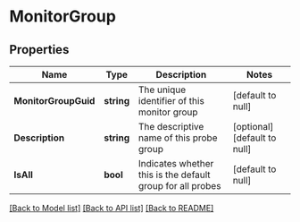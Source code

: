 # MonitorGroup

## Properties
Name | Type | Description | Notes
------------ | ------------- | ------------- | -------------
**MonitorGroupGuid** | **string** | The unique identifier of this monitor group | [default to null]
**Description** | **string** | The descriptive name of this probe group | [optional] [default to null]
**IsAll** | **bool** | Indicates whether this is the default group for all probes | [default to null]

[[Back to Model list]](../README.md#documentation-for-models) [[Back to API list]](../README.md#documentation-for-api-endpoints) [[Back to README]](../README.md)


